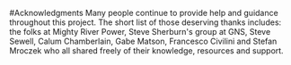 #Acknowledgments
Many people continue to provide help and guidance throughout this project. The short list of those deserving thanks includes: the folks at Mighty River Power, Steve Sherburn's group at GNS, Steve Sewell, Calum Chamberlain, Gabe Matson, Francesco Civilini and Stefan Mroczek who all shared freely of their knowledge, resources and support.